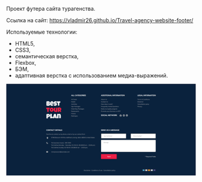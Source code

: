 Проект футера сайта турагенства.

Ссылка на сайт: https://vladmir26.github.io/Travel-agency-website-footer/

Используемые технологии: 
- HTML5, 
- CSS3, 
- семантическая верстка, 
- Flexbox, 
- БЭМ, 
- адаптивная верстка с использованием медиа-выражений.

<img src='./img/Travel-agency-website-footer.png' alt=''>

